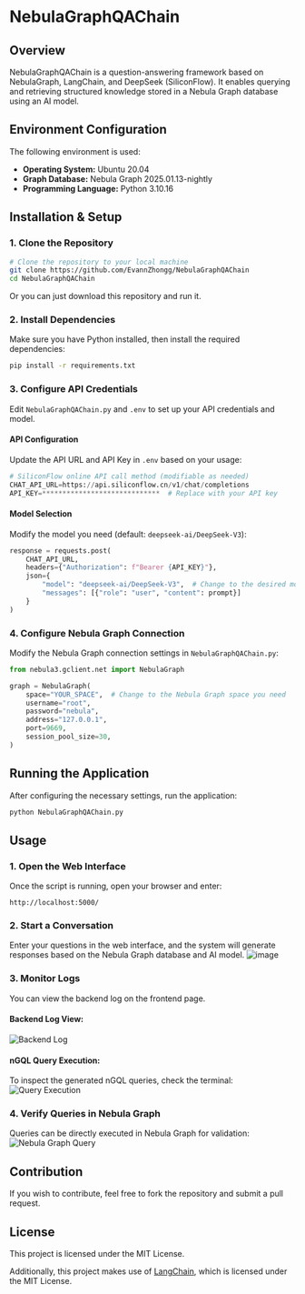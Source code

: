 # NebulaGraphQAChain

## Overview
NebulaGraphQAChain is a question-answering framework based on NebulaGraph, LangChain, and DeepSeek (SiliconFlow). It enables querying and retrieving structured knowledge stored in a Nebula Graph database using an AI model.

## Environment Configuration
The following environment is used:

- **Operating System:** Ubuntu 20.04
- **Graph Database:** Nebula Graph 2025.01.13-nightly
- **Programming Language:** Python 3.10.16

## Installation & Setup
### 1. Clone the Repository
```bash
# Clone the repository to your local machine
git clone https://github.com/EvannZhongg/NebulaGraphQAChain
cd NebulaGraphQAChain
```
Or you can just download this repository and run it.

### 2. Install Dependencies
Make sure you have Python installed, then install the required dependencies:
```bash
pip install -r requirements.txt
```

### 3. Configure API Credentials
Edit `NebulaGraphQAChain.py` and `.env` to set up your API credentials and model.

#### API Configuration
Update the API URL and API Key in `.env` based on your usage:
```python
# SiliconFlow online API call method (modifiable as needed)
CHAT_API_URL=https://api.siliconflow.cn/v1/chat/completions
API_KEY=*****************************  # Replace with your API key
```

#### Model Selection
Modify the model you need (default: `deepseek-ai/DeepSeek-V3`):
```python
response = requests.post(
    CHAT_API_URL,
    headers={"Authorization": f"Bearer {API_KEY}"},
    json={
        "model": "deepseek-ai/DeepSeek-V3",  # Change to the desired model
        "messages": [{"role": "user", "content": prompt}]
    }
)
```

### 4. Configure Nebula Graph Connection
Modify the Nebula Graph connection settings in `NebulaGraphQAChain.py`:
```python
from nebula3.gclient.net import NebulaGraph

graph = NebulaGraph(
    space="YOUR_SPACE",  # Change to the Nebula Graph space you need
    username="root",
    password="nebula",
    address="127.0.0.1",
    port=9669,
    session_pool_size=30,
)
```

## Running the Application
After configuring the necessary settings, run the application:
```bash
python NebulaGraphQAChain.py
```

## Usage
### 1. Open the Web Interface
Once the script is running, open your browser and enter:
```
http://localhost:5000/
```

### 2. Start a Conversation
Enter your questions in the web interface, and the system will generate responses based on the Nebula Graph database and AI model.
![image](https://github.com/user-attachments/assets/866cdc78-450b-47a4-9c3a-0917af8f0f6d)

### 3. Monitor Logs
You can view the backend log on the frontend page.

#### Backend Log View:
![Backend Log](https://github.com/user-attachments/assets/06deb529-0524-44bc-aed0-e108efe118e8)

#### nGQL Query Execution:
To inspect the generated nGQL queries, check the terminal:
![Query Execution](https://github.com/user-attachments/assets/fefb7d40-9737-4dc1-a3d0-266445ccc65a)

### 4. Verify Queries in Nebula Graph
Queries can be directly executed in Nebula Graph for validation:
![Nebula Graph Query](https://github.com/user-attachments/assets/72b07b88-740e-4210-aaaf-823e29bfb3d1)

## Contribution
If you wish to contribute, feel free to fork the repository and submit a pull request.

## License
This project is licensed under the MIT License.

Additionally, this project makes use of [LangChain](https://github.com/hwchase17/langchain), which is licensed under the MIT License.

